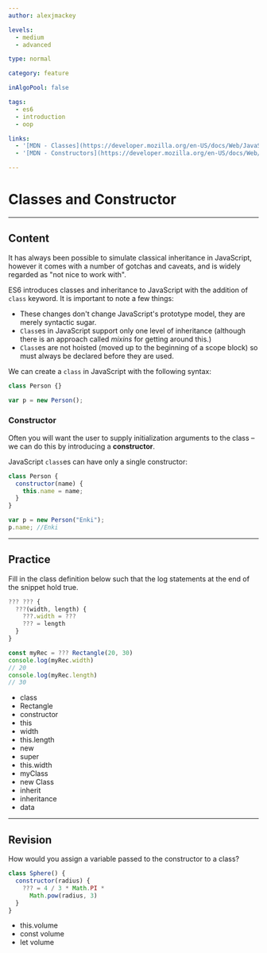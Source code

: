 ```yaml
---
author: alexjmackey

levels:
  - medium
  - advanced

type: normal

category: feature

inAlgoPool: false

tags:
  - es6
  - introduction
  - oop

links:
  - '[MDN - Classes](https://developer.mozilla.org/en-US/docs/Web/JavaScript/Reference/Classes){webstie}'
  - '[MDN - Constructors](https://developer.mozilla.org/en-US/docs/Web/JavaScript/Reference/Classes/constructor){website}'

---
```


# Classes and Constructor

---

## Content

It has always been possible to simulate classical inheritance in JavaScript, however it comes with a number of gotchas and caveats, and is widely regarded as "not nice to work with".

ES6 introduces classes and inheritance to JavaScript with the addition of `class` keyword. It is important to note a few things:

- These changes don't change JavaScript's prototype model, they are merely syntactic sugar.
- `Class`es in JavaScript support only one level of inheritance (although there is an approach called _mixins_ for getting around this.)
- `Class`es are not hoisted (moved up to the beginning of a scope block) so must always be declared before they are used.

We can create a `class` in JavaScript with the following syntax:

```javascript
class Person {}

var p = new Person();
```

### Constructor

Often you will want the user to supply initialization arguments to the class – we can do this by introducing a **constructor**.

JavaScript `class`es can have only a single constructor:

```javascript
class Person {
  constructor(name) {
    this.name = name;
  }
}

var p = new Person("Enki");
p.name; //Enki
```

---

## Practice

Fill in the class definition below such that the log statements at the end of the snippet hold true.

```javascript
??? ??? {
  ???(width, length) {
    ???.width = ???
    ??? = length
  }
}

const myRec = ??? Rectangle(20, 30)
console.log(myRec.width)
// 20
console.log(myRec.length)
// 30
```

- class
- Rectangle
- constructor
- this
- width
- this.length
- new
- super
- this.width
- myClass
- new Class
- inherit
- inheritance
- data

---

## Revision

How would you assign a variable passed to the constructor to a class?

```javascript
class Sphere() {
  constructor(radius) {
    ??? = 4 / 3 * Math.PI *
      Math.pow(radius, 3)
  }
}
```

- this.volume
- const volume
- let volume

